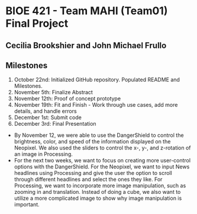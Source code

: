 # BIOE 421 - Team MAHI (Team01) Final Project
## Cecilia Brookshier and John Michael Frullo
## Milestones

1. October 22nd: Initialized GitHub repository. Populated README and Milestones.
2. November 5th: Finalize Abstract
3. November 12th: Proof of concept prototype
4. November 19th: Fit and Finish - Work through use cases, add more details, and handle errors
5. December 1st: Submit code
6. December 3rd: Final Presentation


* By November 12, we were able to use the DangerShield to control the brightness, color, and speed of the information displayed on the Neopixel. We also used the sliders to control the x-, y-, and z-rotation of an image in Processing. 
* For the next two weeks, we want to focus on creating more user-control options with the DangerShield. For the Neopixel, we want to input News headlines using Processing and give the user the option to scroll through different headlines and select the ones they like. For Processing, we want to incorporate more image manipulation, such as zooming in and translation. Instead of doing a cube, we also want to  utilize a more complicated image to show why image manipulation is important.


